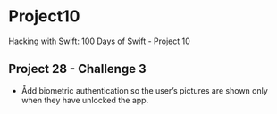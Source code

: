 # Project10

Hacking with Swift: 100 Days of Swift - Project 10

## Project 28 - Challenge 3

* Ådd biometric authentication so the user’s pictures are shown only when they have unlocked the app.
